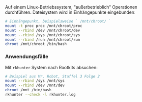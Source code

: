 Auf einem Linux-Betriebssystem, "außerbetrieblich" Operationen durchführen. Dateisystem wird in Einhängepunkte eingebunden:
```sh
# Einhängepunkt, beispielsweise ` /mnt/chroot/ `
mount -t proc proc /mnt/chroot/proc
mount --rbind /dev /mnt/chroot/dev
mount --rbind /sys /mnt/chroot/sys
mount --rbind /run /mnt/chroot/run
chroot /mnt/chroot /bin/bash
```
### Anwendungsfälle
Mit `rkhunter` System nach Rootkits absuchen:
```sh
# Beispiel aus Mr. Robot, Staffel 3 Folge 2
mount --rbind /sys /mnt/sys
mount --rbind /dev /mnt/dev
chroot /mnt /bin/bash
rkhunter --check -l rkhunter.log
```
